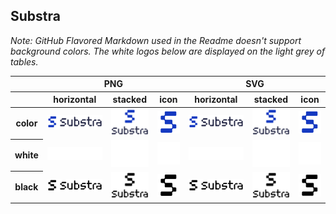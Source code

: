 ## Substra

*Note: GitHub Flavored Markdown used in the Readme doesn't support background colors. The white logos below are displayed on the light grey of tables.*

<table class="logos-table">
	<thead>
		<tr>
			<th></th>
			<th colspan="3">PNG</th>
			<th colspan="3">SVG</th>
		</tr>
		<tr>
			<th></th>
			<th>horizontal</th>
			<th>stacked</th>
			<th>icon</th>
			<th>horizontal</th>
			<th>stacked</th>
			<th>icon</th>
		</tr>
	</thead>	
    <tbody>
		<tr>
			<th>color</th>
			<td><a href="horizontal/color/substra-horizontal-color.png" download><img src="horizontal/color/substra-horizontal-color.png" width="200"></a></td>
			<td><a href="stacked/color/substra-stacked-color.png" download><img src="stacked/color/substra-stacked-color.png" width="95"></a></td>
			<td><a href="icon/color/substra-icon-color.png" download><img src="icon/color/substra-icon-color.png" width="75"></a></td>
			<td><a href="horizontal/color/substra-horizontal-color.svg" download><img src="horizontal/color/substra-horizontal-color.svg" width="200"></a></td>
			<td><a href="stacked/color/substra-stacked-color.svg" download><img src="stacked/color/substra-stacked-color.svg" width="95"></a></td>
			<td><a href="icon/color/substra-icon-color.png" download><img src="icon/color/substra-icon-color.png" width="75"></a></td>
		</tr>
		<tr>
			<th>white</th>
			<td><a href="horizontal/white/substra-horizontal-white.png" download><img src="horizontal/white/substra-horizontal-white.png" width="200"></a></td>
			<td><a href="stacked/white/substra-stacked-white.png" download><img src="stacked/white/substra-stacked-white.png" width="95"></a></td>
			<td><a href="icon/white/substra-icon-white.png" download><img src="icon/white/substra-icon-white.png" width="75"></a></td>
			<td><a href="horizontal/white/substra-horizontal-white.svg" download><img src="horizontal/white/substra-horizontal-white.svg" width="200"></a></td>
			<td><a href="stacked/white/substra-stacked-white.svg" download><img src="stacked/white/substra-stacked-white.svg" width="95"></a></td>
			<td><a href="icon/white/substra-icon-white.svg" download><img src="icon/white/substra-icon-white.svg" width="75"></a></td>
		</tr>
		<tr>
			<th>black</th>
			<td><a href="horizontal/black/substra-horizontal-black.png" download><img src="horizontal/black/substra-horizontal-black.png" width="200"></a></td>
			<td><a href="stacked/black/substra-stacked-black.png" download><img src="stacked/black/substra-stacked-black.png" width="95"></a></td>
			<td><a href="icon/black/substra-icon-black.png" download><img src="icon/black/substra-icon-black.png" width="75"></a></td>
			<td><a href="horizontal/black/substra-horizontal-black.svg" download><img src="horizontal/black/substra-horizontal-black.svg" width="200"></a></td>
			<td><a href="stacked/black/substra-stacked-black.svg" download><img src="stacked/black/substra-stacked-black.svg" width="95"></a></td>
			<td><a href="icon/black/substra-icon-black.svg" download><img src="icon/black/substra-icon-black.svg" width="75"></a></td>
		</tr>
	</tbody>	
</table>

